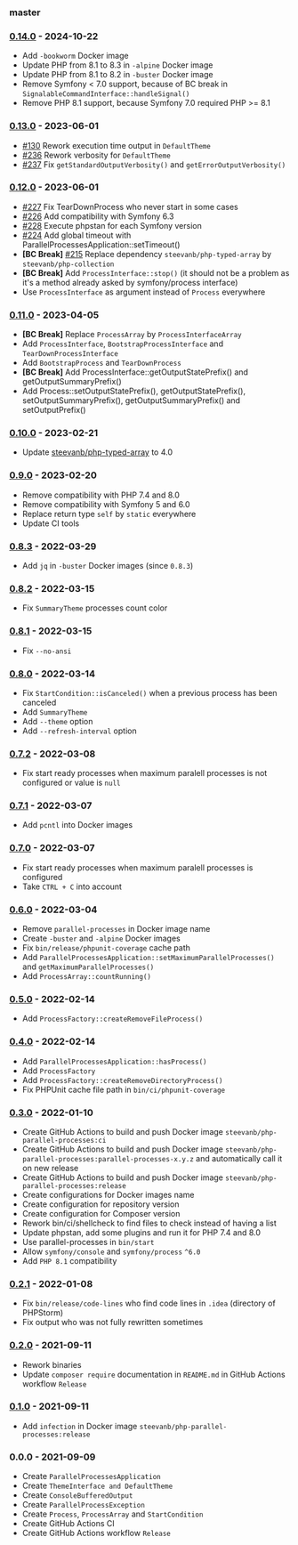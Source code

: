 ### master

### [0.14.0](../../compare/0.13.0...0.14.0) - 2024-10-22

- Add `-bookworm` Docker image
- Update PHP from 8.1 to 8.3 in `-alpine` Docker image
- Update PHP from 8.1 to 8.2 in `-buster` Docker image
- Remove Symfony < 7.0 support, because of BC break in `SignalableCommandInterface::handleSignal()`
- Remove PHP 8.1 support, because Symfony 7.0 required PHP >= 8.1

### [0.13.0](../../compare/0.12.0...0.13.0) - 2023-06-01

- [#130](https://github.com/steevanb/php-parallel-processes/issues/130) Rework execution time output in `DefaultTheme`
- [#236](https://github.com/steevanb/php-parallel-processes/issues/236) Rework verbosity for `DefaultTheme`
- [#237](https://github.com/steevanb/php-parallel-processes/issues/237) Fix `getStandardOutputVerbosity()` and `getErrorOutputVerbosity()`

### [0.12.0](../../compare/0.11.0...0.12.0) - 2023-06-01

- [#227](https://github.com/steevanb/php-parallel-processes/issues/227) Fix TearDownProcess who never start in some cases
- [#226](https://github.com/steevanb/php-parallel-processes/issues/226) Add compatibility with Symfony 6.3
- [#228](https://github.com/steevanb/php-parallel-processes/issues/228) Execute phpstan for each Symfony version
- [#224](https://github.com/steevanb/php-parallel-processes/issues/224) Add global timeout with ParallelProcessesApplication::setTimeout()
- **[BC Break]** [#215](https://github.com/steevanb/php-parallel-processes/issues/215) Replace dependency `steevanb/php-typed-array` by `steevanb/php-collection`
- **[BC Break]** Add `ProcessInterface::stop()` (it should not be a problem as it's a method already asked by symfony/process interface)
- Use `ProcessInterface` as argument instead of `Process` everywhere

### [0.11.0](../../compare/0.10.0...0.11.0) - 2023-04-05

- **[BC Break]** Replace `ProcessArray` by `ProcessInterfaceArray`
- Add `ProcessInterface`, `BootstrapProcessInterface` and `TearDownProcessInterface`
- Add `BootstrapProcess` and `TearDownProcess`
- **[BC Break]** Add ProcessInterface::getOutputStatePrefix() and getOutputSummaryPrefix()
- Add Process::setOutputStatePrefix(), getOutputStatePrefix(), setOutputSummaryPrefix(), getOutputSummaryPrefix() and setOutputPrefix()

### [0.10.0](../../compare/0.9.0...0.10.0) - 2023-02-21

- Update [steevanb/php-typed-array](https://github.com/steevanb/php-typed-array) to 4.0

### [0.9.0](../../compare/0.8.3...0.9.0) - 2023-02-20

- Remove compatibility with PHP 7.4 and 8.0
- Remove compatibility with Symfony 5 and 6.0
- Replace return type `self` by `static` everywhere
- Update CI tools

### [0.8.3](../../compare/0.8.2...0.8.3) - 2022-03-29

- Add `jq` in `-buster` Docker images (since `0.8.3`)

### [0.8.2](../../compare/0.8.1...0.8.2) - 2022-03-15

- Fix `SummaryTheme` processes count color

### [0.8.1](../../compare/0.8.0...0.8.1) - 2022-03-15

- Fix `--no-ansi`

### [0.8.0](../../compare/0.7.2...0.8.0) - 2022-03-14

- Fix `StartCondition::isCanceled()` when a previous process has been canceled
- Add `SummaryTheme`
- Add `--theme` option
- Add `--refresh-interval` option

### [0.7.2](../../compare/0.7.1...0.7.2) - 2022-03-08

- Fix start ready processes when maximum paralell processes is not configured or value is `null`

### [0.7.1](../../compare/0.7.0...0.7.1) - 2022-03-07

- Add `pcntl` into Docker images

### [0.7.0](../../compare/0.6.0...0.7.0) - 2022-03-07

- Fix start ready processes when maximum paralell processes is configured
- Take `CTRL + C` into account

### [0.6.0](../../compare/0.5.0...0.6.0) - 2022-03-04

- Remove `parallel-processes` in Docker image name
- Create `-buster` and `-alpine` Docker images
- Fix `bin/release/phpunit-coverage` cache path
- Add `ParallelProcessesApplication::setMaximumParallelProcesses()` and `getMaximumParallelProcesses()`
- Add `ProcessArray::countRunning()`

### [0.5.0](../../compare/0.4.0...0.5.0) - 2022-02-14

- Add `ProcessFactory::createRemoveFileProcess()`

### [0.4.0](../../compare/0.3.0...0.4.0) - 2022-02-14

- Add `ParallelProcessesApplication::hasProcess()`
- Add `ProcessFactory`
- Add `ProcessFactory::createRemoveDirectoryProcess()`
- Fix PHPUnit cache file path in `bin/ci/phpunit-coverage`

### [0.3.0](../../compare/0.2.1...0.3.0) - 2022-01-10

- Create GitHub Actions to build and push Docker image `steevanb/php-parallel-processes:ci`
- Create GitHub Actions to build and push Docker image `steevanb/php-parallel-processes:parallel-processes-x.y.z` and automatically call it on new release
- Create GitHub Actions to build and push Docker image `steevanb/php-parallel-processes:release`
- Create configurations for Docker images name
- Create configuration for repository version
- Create configuration for Composer version
- Rework bin/ci/shellcheck to find files to check instead of having a list
- Update phpstan, add some plugins and run it for PHP 7.4 and 8.0
- Use parallel-processes in `bin/start`
- Allow `symfony/console` and `symfony/process` `^6.0`
- Add `PHP 8.1` compatibility

### [0.2.1](../../compare/0.2.0...0.2.1) - 2022-01-08

- Fix `bin/release/code-lines` who find code lines in `.idea` (directory of PHPStorm)
- Fix output who was not fully rewritten sometimes

### [0.2.0](../../compare/0.1.0...0.2.0) - 2021-09-11

- Rework binaries
- Update `composer require` documentation in `README.md` in GitHub Actions workflow `Release`

### [0.1.0](../../compare/0.0.0...0.1.0) - 2021-09-11

- Add `infection` in Docker image `steevanb/php-parallel-processes:release`

### 0.0.0 - 2021-09-09

- Create `ParallelProcessesApplication`
- Create `ThemeInterface and DefaultTheme`
- Create `ConsoleBufferedOutput`
- Create `ParallelProcessException`
- Create `Process`, `ProcessArray` and `StartCondition`
- Create GitHub Actions CI
- Create GitHub Actions workflow `Release`
